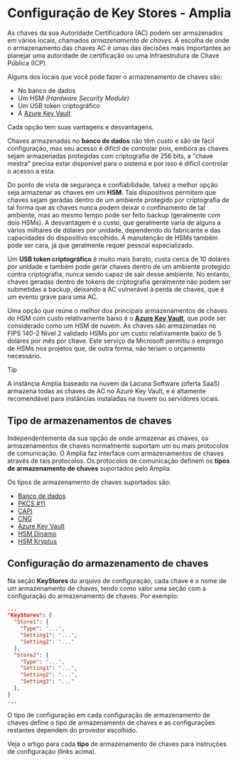 ﻿# Configuração de Key Stores - Amplia

As chaves da sua Autoridade Certificadora (AC) podem ser armazenados em vários locais, chamados *armazenamento de chaves*. A escolha de onde o armazenamento das
chaves AC é umas das decisões mais importantes ao planejar uma autoridade de certificação ou uma Infraestrutura de Chave Pública (ICP).

Alguns dos locais que você pode fazer o armazenamento de chaves são:

* No banco de dados
* Um HSM *(Hardware Security Module)*
* Um USB token criptográfico
* A [Azure Key Vault](https://azure.microsoft.com/en-us/services/key-vault/)

Cada opção tem suas vantagens e desvantagens.

Chaves armazenadas no **banco de dados** não têm custo e são de fácil configuração, mas seu acesso é difícil de controlar pois, embora as chaves
sejam armazenadas protegidas com criptografia de 256 bits, a "chave mestra" precisa estar disponível para o sistema e por isso é difícil controlar o acesso a esta.

Do ponto de vista de segurança e confiabilidade, talvez a melhor opção seja armazenar as chaves em um **HSM**. Tais dispositivos permitem que chaves 
sejam geradas dentro de um ambiente protegido por criptografia de tal forma que as chaves nunca podem deixar o confinamento de tal ambiente,
mas ao mesmo tempo pode ser feito backup (geralmente com dois HSMs). A desvantagem é o custo, que geralmente varia de 
alguns a vários milhares de dólares por unidade, dependendo do fabricante e das capacidades do dispositivo escolhido. A manutenção de
HSMs também pode ser cara, já que geralmente requer pessoal especializado.

Um **USB token criptográfico** é muito mais barato, custa cerca de 10 doláres por unidade e também pode gerar chaves dentro
de um ambiente protegido contra criptografia, nunca sendo capaz de sair desse ambiente. No entanto, chaves geradas dentro de tokens de criptografia geralmente não podem ser submetidas a backup,
deixando a AC vulnerável à perda de chaves, que é um evento grave para uma AC.

Uma opção que reúne o melhor dos principais armazenamentos de chaves do HSM com custo relativamente baixo é o **[Azure Key Vault](https://azure.microsoft.com/en-us/services/key-vault/)**, que pode ser considerado como um HSM de nuvem. As chaves são armazenadas no FIPS 140-2 Nível 2 validado HSMs por um custo relativamente baixo de 5 doláres
por mês por chave. Este serviço da Microsoft permitiu o emprego de HSMs nos projetos que, de outra forma, não teriam o orçamento necessário. 

> [!TIP]
> A instância Amplia baseado na nuvem da Lacuna Software (oferta SaaS) armazena todas as chaves de AC no Azure Key Vault, e é altamente recomendável
> para instâncias instaladas na nuvem ou servidores locais.

## Tipo de armazenamentos de chaves

Independentemente da sua opção de onde armazenar as chaves, os armazenamentos de chaves normalmente suportam um ou mais protocolos de comunicação.
O Amplia faz interface com armazenamentos de chaves através de tais protocolos. Os protocolos de comunicação definem os **tipos de armazenamento de chaves** suportados pelo Amplia.

Os tipos de armazenamento de chaves suportados são:

* [Banco de dados](database.md)
* [PKCS #11](pkcs11.md)
* [CAPI](capi.md)
* [CNG](cng.md)
* [Azure Key Vault](azure.md)
* [HSM Dinamo](dinamo.md)
* [HSM Kryptus](kryptus.md)

## Configuração do armazenamento de chaves

Na seção **KeyStores** do arquivo de configuração, cada chave é o nome de um armazenamento de chaves,
tendo como valor uma seção com a configuração do armazenamento de chaves. Por exemplo:

```json
...
"KeyStores": {
  "Store1": {
    "Type": "...",
    "Setting1": "...",
    "Setting2": "..."
  },
  "Store2": {
    "Type": "...",
    "Setting1": "...",
    "Setting2": "...",
    "Setting3": "..."
  },
}
...
```

O tipo de configuração em cada configuração de armazenamento de chaves define o tipo de armazenamento de chaves e as configurações restantes dependem do provedor escolhido.

Veja o artigo para cada **tipo** de armazenamento de chaves para instruções de configuração (links acima).
